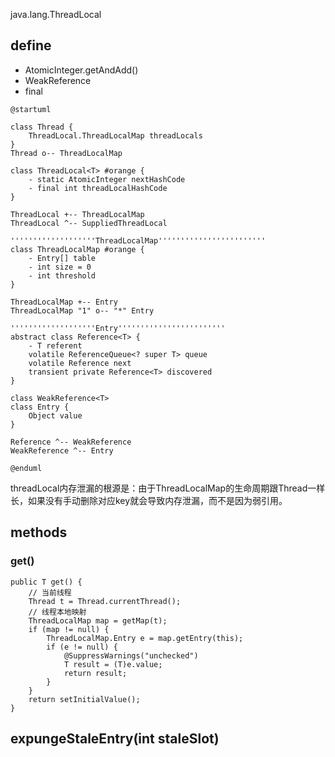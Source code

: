java.lang.ThreadLocal

## define
* AtomicInteger.getAndAdd()
* WeakReference
* final

```plantuml
@startuml

class Thread {
    ThreadLocal.ThreadLocalMap threadLocals
}
Thread o-- ThreadLocalMap

class ThreadLocal<T> #orange {
    - static AtomicInteger nextHashCode
    - final int threadLocalHashCode
}

ThreadLocal +-- ThreadLocalMap
ThreadLocal ^-- SuppliedThreadLocal

'''''''''''''''''''ThreadLocalMap''''''''''''''''''''''''
class ThreadLocalMap #orange {
    - Entry[] table
    - int size = 0
    - int threshold
}

ThreadLocalMap +-- Entry
ThreadLocalMap "1" o-- "*" Entry

'''''''''''''''''''Entry''''''''''''''''''''''''
abstract class Reference<T> {
    - T referent
    volatile ReferenceQueue<? super T> queue
    volatile Reference next
    transient private Reference<T> discovered
}

class WeakReference<T>
class Entry {
    Object value
}

Reference ^-- WeakReference
WeakReference ^-- Entry

@enduml
```
threadLocal内存泄漏的根源是：由于ThreadLocalMap的生命周期跟Thread一样长，如果没有手动删除对应key就会导致内存泄漏，而不是因为弱引用。

## methods
### get()
```
public T get() {
    // 当前线程
    Thread t = Thread.currentThread();
    // 线程本地映射
    ThreadLocalMap map = getMap(t);
    if (map != null) {
        ThreadLocalMap.Entry e = map.getEntry(this);
        if (e != null) {
            @SuppressWarnings("unchecked")
            T result = (T)e.value;
            return result;
        }
    }
    return setInitialValue();
}
```

## expungeStaleEntry(int staleSlot)